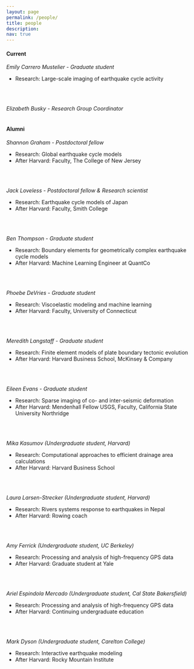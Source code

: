 ```yaml
---
layout: page
permalink: /people/
title: people
description: 
nav: true
---
```


#### Current
_Emily Carrero Mustelier - Graduate student_
- Research: Large-scale imaging of earthquake cycle activity
<br>
<br>

_Elizabeth Busky - Research Group Coordinator_
<br>
<br>

#### Alumni
_Shannon Graham - Postdoctoral fellow_
- Research: Global earthquake cycle models
- After Harvard: Faculty, The College of New Jersey
<br>
<br>

_Jack Loveless - Postdoctoral fellow & Research scientist_
- Research: Earthquake cycle models of Japan
- After Harvard: Faculty, Smith College
<br>
<br>

_Ben Thompson - Graduate student_
- Research: Boundary elements for geometrically complex earthquake cycle models
- After Harvard: Machine Learning Engineer at QuantCo
<br>
<br>

_Phoebe DeVries - Graduate student_
- Research: Viscoelastic modeling and machine learning
- After Harvard: Faculty, University of Connecticut
<br>
<br>

_Meredith Langstaff - Graduate student_
- Research: Finite element models of plate boundary tectonic evolution
- After Harvard: Harvard Business School, McKinsey & Company
<br>
<br>

_Eileen Evans - Graduate student_
- Research: Sparse imaging of co- and inter-seismic deformation
- After Harvard: Mendenhall Fellow USGS, Faculty, California State University Northridge
<br>
<br>

_Mika Kasumov (Undergraduate student, Harvard)_ 
- Research: Computational approaches to efficient drainage area calculations
- After Harvard: Harvard Business School
<br>
<br>

_Laura Larsen-Strecker (Undergraduate student, Harvard)_
- Research: Rivers systems response to earthquakes in Nepal
- After Harvard: Rowing coach
<br>
<br>

_Amy Ferrick (Undergraduate student, UC Berkeley)_
- Research: Processing and analysis of high-frequency GPS data
- After Harvard: Graduate student at Yale
<br>
<br>

_Ariel Espindola Mercado (Undergraduate student, Cal State Bakersfield)_
- Research: Processing and analysis of high-frequency GPS data
- After Harvard: Continuing undergraduate education
<br>
<br>

_Mark Dyson (Undergraduate student, Carelton College)_
- Research: Interactive earthquake modeling
- After Harvard: Rocky Mountain Institute
